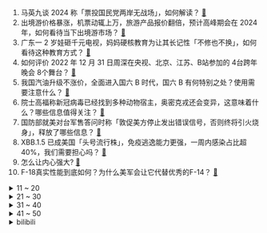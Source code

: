1. 马英九谈 2024 称「票投国民党两岸无战场」，如何解读？ [:link:](https://www.zhihu.com/question/576119936)
2. 出境游价格暴涨，机票动辄上万，旅游产品报价翻倍，预计高峰期会在 2024 年，如何看待当下出境游市场？ [:link:](https://www.zhihu.com/question/575904509)
3. 广东一 2 岁娃砸千元电视，妈妈硬核教育为让其长记性「不修也不换」，如何看待这种教育方式？ [:link:](https://www.zhihu.com/question/575649342)
4. 如何评价 2022 年 12 月 31 日周深在央视、北京、江苏、B站参加的 4台跨年晚会 8个舞台？ [:link:](https://www.zhihu.com/question/576066103)
5. 我国汽油升级不涨价，全面进入国六 B 时代，国六 B 有何特别之处？使用需要注意什么？ [:link:](https://www.zhihu.com/question/576129812)
6. 院士高福称新冠病毒已经找到多种动物宿主，奥密克戎还会变异，这意味着什么？哪些信息值得关注？ [:link:](https://www.zhihu.com/question/576102957)
7. 国防部就美对台军售答问时称「敦促美方停止发出错误信号，否则终将引火烧身」，释放了哪些信息？ [:link:](https://www.zhihu.com/question/575728689)
8. XBB.1.5 已成美国「头号流行株」，免疫逃逸能力更强，一周内感染占比超 40%，我们需要担心吗？ [:link:](https://www.zhihu.com/question/575945757)
9. 怎么让内心强大? [:link:](https://www.zhihu.com/question/574824523)
10. F-18真实性能到底如何？为什么美军会让它代替优秀的F-14？ [:link:](https://www.zhihu.com/question/268397869)
<details>
<summary>11 ~ 20</summary>

11. 云南各地血库告急、发布献血倡议，部分「阳康」者血浆可救治危重症患者，血浆疗法效果如何？有何注意事项？ [:link:](https://www.zhihu.com/question/576137086)
12. 动画《三体》口碑直降，豆瓣跌破 6 分，你对该部作品有哪些评价？ [:link:](https://www.zhihu.com/question/574819232)
13. 如何看待专家解释「为何有的人至今没感染」，表示可能抵抗力较强或病毒载量较低？至今未感染是如何做到的？ [:link:](https://www.zhihu.com/question/576109621)
14. 上海向直接参与抗疫的一线医务人员发放 6000 元一次性津贴，一线医护人员现状如何？可能需要哪些帮助？ [:link:](https://www.zhihu.com/question/576101746)
15. 我男朋友非要和我玩《双人成行》，那么大内存我不想安装，他强行给我的小电脑装上了，有问题吗？ [:link:](https://www.zhihu.com/question/509790183)
16. 围棋里存不存在乱棍打死老师傅的现象？ [:link:](https://www.zhihu.com/question/564619194)
17. 如何看待2023年罗振宇《时间的朋友》跨年演讲？ [:link:](https://www.zhihu.com/question/575943979)
18. C 罗正式加盟利雅得胜利，你看好他在沙特的表现吗？ [:link:](https://www.zhihu.com/question/575839650)
19. 如何看待美国一儿科医生称「新冠急诊必排查心肌炎」，指标异常或可导致「猝死」？新冠相关心肌炎有多常见？ [:link:](https://www.zhihu.com/question/575722723)
20. 蒙脱石散登上热搜，医生提醒「不要乱用」，蒙脱石散有哪些药效？该如何正确用药？ [:link:](https://www.zhihu.com/question/576069656)
</details>
<details>
<summary>21 ~ 30</summary>

21. 如果生活是一杯咖啡，口味由你决定，你会给 2023 加一勺什么？ [:link:](https://www.zhihu.com/question/575505039)
22. 如何评价央视 2023 年跨年晚会？ [:link:](https://www.zhihu.com/question/575928178)
23. 四川一学校强制学生购买平板电脑，收费 2400 余万元，最新回应称「将按学期依次退费 」，如何看待？ [:link:](https://www.zhihu.com/question/575044959)
24. 深圳一发烧病人排队 2 小时过号被拒诊，与医生冲突被听诊器打破头，哪些信息值得关注？ [:link:](https://www.zhihu.com/question/575712214)
25. 目前主要城市新房价格降至一年来最低值，首付比例、贷款利率处于历史低点，2023 年该不该买房？ [:link:](https://www.zhihu.com/question/575905606)
26. 复旦大学毕业生因压力大开始转行送外卖，并治好了自己的「精神内耗」，你有哪些治愈「精神内耗」的方法？ [:link:](https://www.zhihu.com/question/571890398)
27. 「建议专家别再建议」冲上热搜，媒体评「要理性看待专家建议被群嘲」，如何看待这一现象？ [:link:](https://www.zhihu.com/question/575682151)
28. 普京签署总统令，允许「不友好国家」买家用外币支付俄天然气欠款，如何看待这一举措？ [:link:](https://www.zhihu.com/question/575808753)
29. 为什么有些人呼吁放开燃放烟花爆竹？ [:link:](https://www.zhihu.com/question/575194080)
30. 为什么厨师的刀、木匠的斧、裁缝的剪、药师的称等等，都不外借？ [:link:](https://www.zhihu.com/question/575305124)
</details>
<details>
<summary>31 ~ 40</summary>

31. 2022 年全国电影票房 300.67 亿元，如何看待这一成绩？去年你看了哪些电影？有没有值回票价？ [:link:](https://www.zhihu.com/question/576061385)
32. 新年第一天，乌克兰全境发布空袭警报，2023 俄乌战争将如何发展？ [:link:](https://www.zhihu.com/question/576050644)
33. 人在什么时候会不自觉地使用第二语言? [:link:](https://www.zhihu.com/question/543909010)
34. 评价一个演员演技的时候总说「他的表演有张力」，到底什么是张力？ [:link:](https://www.zhihu.com/question/520006336)
35. 新冠调整为乙类乙管后，有专家称健康码对疫情的管理作用已弱化，在适当的时候也会退出，哪些信息值得关注？ [:link:](https://www.zhihu.com/question/575908027)
36. 国家统计局公布，12 月制造业 PMI 为 47%，比上月下降 1 个百分点，哪些信息值得关注？ [:link:](https://www.zhihu.com/question/575841318)
37. 敢不敢立一个2023年的flag？ [:link:](https://www.zhihu.com/question/576113898)
38. 《回来的女儿》是家庭悬疑剧，你认为剧情重在家庭还是悬疑？ [:link:](https://www.zhihu.com/question/574958706)
39. 2023年你的愿望是什么? [:link:](https://www.zhihu.com/question/575736158)
40. 梁朝伟、王一博主演的电影《无名》定档大年初一，对于这部电影你有哪些期待？你会去电影院看吗？ [:link:](https://www.zhihu.com/question/575948248)
</details>
<details>
<summary>41 ~ 50</summary>

41. 郑州一医院称「阳康」不代表结束，并推出千元体检套餐引争议，对此你怎么看？「阳康」后需要体检吗？ [:link:](https://www.zhihu.com/question/576121619)
42. 秦朔称年轻人嘴上说躺平其实是一种发泄，实际上都在努力地工作、生活，如何看待这一观点？ [:link:](https://www.zhihu.com/question/574771781)
43. 如何看待泽连斯基签署限制媒体法案，禁止正面报道俄罗斯？此举会带来哪些影响？ [:link:](https://www.zhihu.com/question/575658349)
44. 王鹤棣主演的《浮图缘》能像《苍兰诀》一样火吗？ [:link:](https://www.zhihu.com/question/575056472)
45. stakeholder和stockholder有什么区别？ [:link:](https://www.zhihu.com/question/576106034)
46. 媒体报道诺氟沙星对病毒引起的腹泻是无效的，且会阻碍骨骼成长与发育，它的实际效果如何？出现腹泻该怎么办？ [:link:](https://www.zhihu.com/question/576129561)
47. 读博期间是教授出思路吗？ [:link:](https://www.zhihu.com/question/559765033)
48. 学理论力学用《自然哲学的数学原理》作为教材怎么样？ [:link:](https://www.zhihu.com/question/575546381)
49. 可以写下你的新年愿望吗？ [:link:](https://www.zhihu.com/question/575935443)
50. 你好，怎么样才可以变得勇敢一点呢？ [:link:](https://www.zhihu.com/question/576054292)
</details><details>
<summary>bilibili</summary>

1. 超 级 压 缩 毛 巾 [:link:](//www.bilibili.com/video/BV1184y1W79V)
2. 反超！这个游戏的看点是反超！！！ [:link:](//www.bilibili.com/video/BV1mK411i7xh)
3. 这是最棒的新年礼物！ [:link:](//www.bilibili.com/video/BV1aD4y1j7P3)
4. DNA动了！听到这些歌就忍不住开车？ [:link:](//www.bilibili.com/video/BV138411n7XW)
5. 身为中国人的你，却可能再也无法拥有一个真正的中式婚礼了 [:link:](//www.bilibili.com/video/BV1vK411i7nG)
6. 丰田皮卡为什么在非洲是军火？【奇葩小国44】 [:link:](//www.bilibili.com/video/BV1D44y1R7oC)
7. 我去当海上外卖员啦！ [:link:](//www.bilibili.com/video/BV1Gg411t7eT)
8. 预算炸裂！年度巨献！特效小哥大战影视飓风！ [:link:](//www.bilibili.com/video/BV1Re4y1576z)
9. 踢球！但是桌游版！ [:link:](//www.bilibili.com/video/BV1b3411Q7bt)
10. 年度巨献！2022年度新番动画top3！三部顶尖水准！少看一部都可惜！ [:link:](//www.bilibili.com/video/BV1zA411S76D)
<details>
<summary>11 ~ 20</summary>

11. 【年度混剪】原神的2022，那些热泪盈眶的瞬间 [:link:](//www.bilibili.com/video/BV1dG4y177Gz)
12. 支教的日子是这样的，他们在这里发光发热 [:link:](//www.bilibili.com/video/BV1Ue4y157ZP)
13. 这个居然是目前最辣的魔鬼泡面？我一口气就能全吃完！ [:link:](//www.bilibili.com/video/BV11G4y1E7h5)
14. 【罗翔】差日、艰日、良日，2022已经过去，祝大家2023年元旦快乐！ [:link:](//www.bilibili.com/video/BV15A411S7RL)
15. 这一定就是原片吧9 [:link:](//www.bilibili.com/video/BV1c3411Q7XH)
16. 史上最惨嫌疑人？ [:link:](//www.bilibili.com/video/BV1kR4y1D71i)
17. 周深一人分饰多角演绎“四大名著”主题曲【2022 B站跨年晚会单品】 [:link:](//www.bilibili.com/video/BV1aG4y1j7w1)
18. 国产恐怖游戏《黑羊》代入向解说01丨谣言与真相背后的黑羊 [:link:](//www.bilibili.com/video/BV16A411Q7Ln)
19. 花两个月重现《冒险王》的隐藏结局！腰斩地图！ [:link:](//www.bilibili.com/video/BV1FY411S7Wf)
20. 即日起，我将永久退出中国食品报融媒体的内容创作。 [:link:](//www.bilibili.com/video/BV118411J7Ed)
</details>
<details>
<summary>21 ~ 30</summary>

21. 终究..还是来迟了吗... [:link:](//www.bilibili.com/video/BV1P3411Q748)
22. 「HoYoFair2023 新年」原神同人特别节目「尘歌壶奇妙夜」 [:link:](//www.bilibili.com/video/BV1M14y1A75B)
23. 探秘欧洲第一的海鲜饭，飞了10000公里，两小伙终于吃上了！ [:link:](//www.bilibili.com/video/BV1EG4y1j7tu)
24. 硬 核 劝 降 剧 场 版 [:link:](//www.bilibili.com/video/BV1kD4y1j76U)
25. 究极整蛊！6个男人直接被吓傻了！没想到居然... [:link:](//www.bilibili.com/video/BV1SG4y1j7Cg)
26. 花了一个多月时间学的龙凤花烛！结婚这天终于点上了！ [:link:](//www.bilibili.com/video/BV1T24y1U7Wr)
27. 【原神|钟离生贺手书】他的 [:link:](//www.bilibili.com/video/BV16v4y1z7wp)
28. 羊 群 生 存 法 则（纯享版 [:link:](//www.bilibili.com/video/BV1hA411Q7t1)
29. 探 梦 空 间 [:link:](//www.bilibili.com/video/BV1E24y1v7Yt)
30. 哎，果然不是什么好东西 [:link:](//www.bilibili.com/video/BV1x44y1R7HS)
</details>
<details>
<summary>31 ~ 40</summary>

31. 蔡徐坤教你背元素周期表 [:link:](//www.bilibili.com/video/BV1324y1U74H)
32. 笑死！让2岁小孩替我们做所有决定，竟然... [:link:](//www.bilibili.com/video/BV1JM41127Fv)
33. 用3个emoji🧧召唤财神爷！？ [:link:](//www.bilibili.com/video/BV1D14y137Ba)
34. 日本僧人捐4000多份南京大屠杀资料 [:link:](//www.bilibili.com/video/BV1kg41147Zu)
35. 小伙花25个小时拼乐高有史以来最高的建筑！ [:link:](//www.bilibili.com/video/BV1dv4y1q7xr)
36. 【独家视频】国家主席习近平发表二〇二三年新年贺词 [:link:](//www.bilibili.com/video/BV1fP4y1v7eU)
37. 社死！男友阳了，我cos坤坤暖他一整天！！！ [:link:](//www.bilibili.com/video/BV1a3411D7iv)
38. 自制小黄人悬空火炉 [:link:](//www.bilibili.com/video/BV1Pg411x76q)
39. 【亮记生物鉴定】网络热传生物鉴定46 [:link:](//www.bilibili.com/video/BV1Fv4y1B7An)
40. 我把16岁的梦想，续上了 [:link:](//www.bilibili.com/video/BV1fY411m76T)
</details>
<details>
<summary>41 ~ 50</summary>

41. 肖申克的失败救赎 [:link:](//www.bilibili.com/video/BV1Jv4y1B7RS)
42. 我把一切都给了你！你却....！ [:link:](//www.bilibili.com/video/BV1zM411y7Ju)
43. 冬季骑行东北，入住雪中废弃大棚，烧起火炕睡得太舒服啦 [:link:](//www.bilibili.com/video/BV1GW4y1L7Ls)
44. 【时代少年团】《浅炸一下吧！》06：E&I大作战 [:link:](//www.bilibili.com/video/BV1eA411Q7mE)
45. 《明日方舟》EP - A Cold Call [:link:](//www.bilibili.com/video/BV1bG4y1E7Ah)
46. 2022金抹布奖颁奖典礼震撼来袭，这些国产烂剧你中招了吗？ [:link:](//www.bilibili.com/video/BV1rG4y127kH)
47. 第一篇章：日落 精彩全程【2022 B站跨年晚会精彩全程】 [:link:](//www.bilibili.com/video/BV1nM411y7jn)
48. 希 望 见 者 好 运！！！ [:link:](//www.bilibili.com/video/BV1U44y1R7ox)
49. 《2022告别之摇》 [:link:](//www.bilibili.com/video/BV1pM41127gH)
50. 【Animenz】200首动漫金曲钢琴大串烧 （200万粉丝特别企划） [:link:](//www.bilibili.com/video/BV1BW4y1L7oL)
</details>
<details>
<summary>51 ~ 60</summary>

51. “看来刘慈欣还是写的太保守了，这样的爱情是多少人羡慕的！” [:link:](//www.bilibili.com/video/BV1vR4y1U75s)
52. 随便升点小东西，战力啪的一下，就突破4000万大关了！ [:link:](//www.bilibili.com/video/BV1RG4y1j7xU)
53. 《 天 价 水 果 》 [:link:](//www.bilibili.com/video/BV1QA411D7dn)
54. 男朋友? 结婚? 回国? | 毕业｜工作｜家庭｜变化｜一年一度的 Q&A [:link:](//www.bilibili.com/video/BV16D4y1572Q)
55. 2792束焰火，献给2023的你！ [:link:](//www.bilibili.com/video/BV15G4y1j7i2)
56. 我必须立刻极限召唤【水无月菌】 [:link:](//www.bilibili.com/video/BV1KA411S73e)
57. 刻进DNA的旋律！艾薇儿《Complicated》【2022 B站跨年晚会单品】 [:link:](//www.bilibili.com/video/BV12M411y73p)
58. 做帐号三年，我花了五百万… [:link:](//www.bilibili.com/video/BV1oG4y1j7j8)
59. 有手就会！慢放40倍，三分钟速通花式抛球！ [:link:](//www.bilibili.com/video/BV1rR4y1D7tp)
60. 这就是2022的年度混剪？ [:link:](//www.bilibili.com/video/BV1Fv4y167Zh)
</details>
<details>
<summary>61 ~ 70</summary>

61. 花一千多带公司去团建，结果…… [:link:](//www.bilibili.com/video/BV1F8411n7Mu)
62. 没有玩家的MC游戏世界！庆怜《我的世界》舞台秀【2022 B站跨年晚会单品】 [:link:](//www.bilibili.com/video/BV1d841177cu)
63. 去医院探望脏脏熊，它激动的嘤嘤直叫 [:link:](//www.bilibili.com/video/BV1G3411D7Z3)
64. 愚人众执行官 - 狼之群 [:link:](//www.bilibili.com/video/BV1bA411Q7Ut)
65. 今晚就在这冰床上睡一宿，明早起来告诉你们是什么感觉？ [:link:](//www.bilibili.com/video/BV1P24y1U7Rp)
66. 2022年度番剧混剪⚡️可别小看人类的伟大啊！ [:link:](//www.bilibili.com/video/BV1Je4y1L7TL)
67. 鳄鱼:导演，咔，剧本错了吧 [:link:](//www.bilibili.com/video/BV1614y1w75y)
68. 【才浅手工】土豪玉麒麟找我打造黄金爪子刀，送完后悔了！ [:link:](//www.bilibili.com/video/BV1Je4y1V7uA)
69. 看我是如何一步一步被逼疯的 [:link:](//www.bilibili.com/video/BV1K24y1U74k)
70. 这一年，致敬所有无畏前行的他们！ [:link:](//www.bilibili.com/video/BV1BK411i7pG)
</details>
<details>
<summary>71 ~ 80</summary>

71. 仓木麻衣《Time After Time》名侦探柯南主题曲【2022 B站跨年晚会单品】 [:link:](//www.bilibili.com/video/BV1D84y1W7wx)
72. 哪条法律规定剪头发不能翻车 [:link:](//www.bilibili.com/video/BV1Qe4y1G7gC)
73. 遂寻张怀民，怀民亦未学 #上分 #苏轼张怀民 [:link:](//www.bilibili.com/video/BV1gP4y1q7QQ)
74. 人过了2022，听歌就得成熟一点 [:link:](//www.bilibili.com/video/BV1VR4y1U7t5)
75. 并不是只有新娘才可以穿婚纱！今年的最后一天，销冠迎来了三位特别的“新娘” [:link:](//www.bilibili.com/video/BV1s24y1U7GV)
76. ⚠️原神氪金34W慈善博主，在线送10只雷神、绫人、艾尔海森、魈！！！！ [:link:](//www.bilibili.com/video/BV18D4y157xd)
77. 果然不能网上求医 [:link:](//www.bilibili.com/video/BV1kY411U7Mg)
78. 梅西的封王是好人的呐喊：我们，值得更好的世界！ [:link:](//www.bilibili.com/video/BV1iG4y1m7rR)
79. 余华和莫言就是冤种兄弟吧？两个人堪比沈腾杨迪 [:link:](//www.bilibili.com/video/BV1gR4y1U7TR)
80. 王一博东方卫视跨年 新歌《像阳光那样》赤脚首秀 [:link:](//www.bilibili.com/video/BV1QR4y1U7Eo)
</details>
<details>
<summary>81 ~ 90</summary>

81. 【原神】我将雪山BGM带上了-30°C的雪峰之巅！无限还原演奏「未完成的画作」 [:link:](//www.bilibili.com/video/BV1MP4y1v7Ms)
82. 2023年会变得更好吗 [:link:](//www.bilibili.com/video/BV17G4y1j7Hy)
83. "救命，他一个男孩子怎么比女生还懂可爱呀~💕“ [:link:](//www.bilibili.com/video/BV1QG4y127F5)
84. 上海.泰安门 厨子探店¥7？84 [:link:](//www.bilibili.com/video/BV1324y1U79o)
85. 【bilibili热门年度盘点】这6分钟，留给2022 [:link:](//www.bilibili.com/video/BV11A411S7jp)
86. 别说了，雷神在哪？ [:link:](//www.bilibili.com/video/BV1aK411B7L4)
87. 【阳了也回家】2023年春晚小品惨遭泄出 [:link:](//www.bilibili.com/video/BV1Sv4y1q7L6)
88. 【凤凰传奇农家乐】杀猪宰鸡迎新年【你好，2023】 [:link:](//www.bilibili.com/video/BV19d4y187vQ)
89. 【OIP】《Burn up!》 大江山乐队出道曲 [:link:](//www.bilibili.com/video/BV1AP4y1i7sT)
90. 小火车查尔斯 #2 我使用了火箭炮！ [:link:](//www.bilibili.com/video/BV1224y1m7nA)
</details>
<details>
<summary>91 ~ 100</summary>

91. 证明完毕，前期症状确实是嘴硬 [:link:](//www.bilibili.com/video/BV1ae4y1578b)
92. 新概念“期末大会” [:link:](//www.bilibili.com/video/BV1o44y1X76p)
93. 拯救155人避免了一场空难，不到1%成功率的水上迫降他做到了！ [:link:](//www.bilibili.com/video/BV1LP4y1v7Xu)
94. 元旦快乐，要开心噢~ [:link:](//www.bilibili.com/video/BV1GM41127Yp)
95. 当你是全校唯一没阳的人 [:link:](//www.bilibili.com/video/BV1f44y1R7Lr)
96. 赐我一个2016年的鬼畜区 [:link:](//www.bilibili.com/video/BV1mK411i77c)
97. 第一波感染还没过，xbb1.5毒株又来了，我们对他没有免疫力 [:link:](//www.bilibili.com/video/BV1VP4y1i7CY)
98. 当我妈学会了给我家猫剪视频。我觉得她在剪一种很新的视频。 [:link:](//www.bilibili.com/video/BV1QK411i7Do)
99. 【原神/新年快乐】省流：ZOZ3 [:link:](//www.bilibili.com/video/BV1CG4y1j73K)
100. 再见少年拉满弓，不惧岁月不惧风 [:link:](//www.bilibili.com/video/BV1YK411B7Y2)
</details></details>